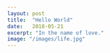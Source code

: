 ```yaml
---
layout: post
title:  "Hello World"
date:   2018-05-21
excerpt: "In the name of love."
image: "/images/life.jpg"
---
```

